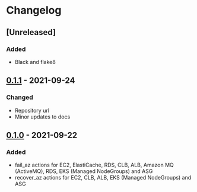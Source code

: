 # Changelog

## [Unreleased]

### Added
- Black and flake8

## [0.1.1][] - 2021-09-24
[0.1.1]: https://github.com/awslabs/aws-az-failure-chaostoolkit/tree/v0.1.1

### Changed
- Repository url
- Minor updates to docs

## [0.1.0][] - 2021-09-22
[0.1.0]: https://github.com/awslabs/aws-az-failure-chaostoolkit/tree/v0.1.0

### Added
- fail_az actions for EC2, ElastiCache, RDS, CLB, ALB, Amazon MQ (ActiveMQ), RDS, EKS (Managed NodeGroups) and ASG
- recover_az actions for EC2, CLB, ALB, EKS (Managed NodeGroups) and ASG